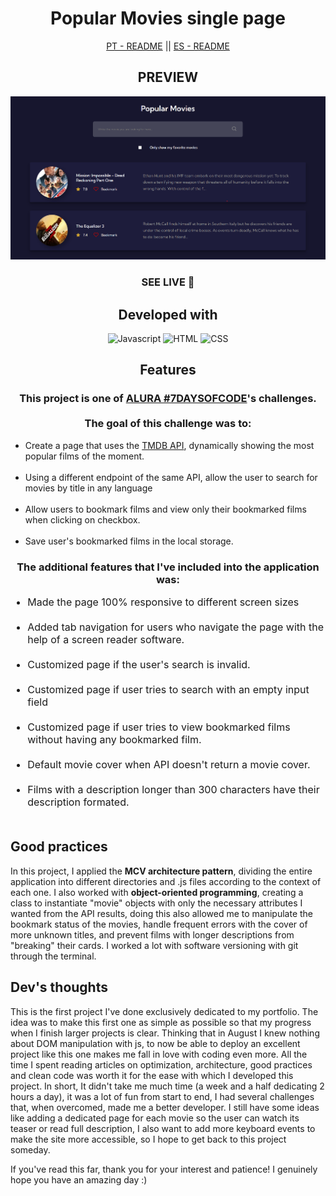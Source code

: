 <div style="text-align: center">
    <h1>Popular Movies single page</h1>
    <div ><a href='./README.pt-br.md' style='cursor: pointer'>PT - README</a> || <a href='./README.es.md'style='cursor: pointer'>ES - README</a></div>
</div>

<div style="text-align: center">
    <h2>PREVIEW</h2>
    <img src='img/preview.png' alt='deployed preview' target='_blank'></img>
    <h3><a style='text-decoration: none; text-transform: uppercase' href='https://itsdamel.github.io/popular-movies/' target='_blank'>SEE LIVE 🚀</a></h3>
</div>

<div style="text-align: center">
    <h2>Developed with</h2>
    <img alt='Javascript' src='https://img.shields.io/badge/JavaScript-F7DF1E?style=for-the-badge&logo=javascript&logoColor=black'>
    <img alt='HTML' src='https://img.shields.io/badge/HTML5-E34F26?style=for-the-badge&logo=html5&logoColor=white'>
    <img alt='CSS' src='https://img.shields.io/badge/CSS3-1572B6?style=for-the-badge&logo=css3&logoColor=white'>

</div>

<div style="text-align: center">
    <h2>Features</h2>
    <h3>
        This project is one of <a href='https://alura-7dayscode.vercel.app/' target='_blank'>ALURA #7DAYSOFCODE</a>'s challenges.<br><br> The goal of this challenge was to:
    </h3>     
    <ul style="text-align: left">
        <li>Create a page that uses the <a href='https://developer.themoviedb.org/docs' target='_blank'>TMDB API</a>, dynamically showing the most popular films of the moment.</li><br>
        <li>Using a different endpoint of the same API, allow the user to search for movies by title in any language</li><br>
        <li>Allow users to bookmark films and view only their bookmarked films when clicking on checkbox.</li><br>
        <li>Save user's bookmarked films in the local storage.</li>
    </ul>
    
</div>

<div style="text-align: center">
    <h3>
        The additional features that I've included into the application was:
    </h3>     
    <ul style="text-align: left; font-size: 16px">
        <li> Made the page 100% responsive to different screen sizes </li><br>
        <li> Added tab navigation for users who navigate the page with the help of a screen reader software. </li><br>
        <li> Customized page if the user's search is invalid.</li><br>
        <li>Customized page if user tries to search with an empty input field</li><br>
        <li>Customized page if user tries to view bookmarked films without having any bookmarked film.</li><br>
        <li>Default movie cover when API doesn't return a movie cover.</li><br>
        <li>Films with a description longer than 300 characters have their description formated.</li><br> 
    </ul>
    
</div>

<div>
    <h2>Good practices</h2>
    <p> In this project, I applied the <strong>MCV architecture pattern</strong>, dividing the entire application into different directories and .js files according to the context of each one. I also worked with <strong>object-oriented programming</strong>, creating a class to instantiate "movie" objects with only the necessary attributes I wanted from the API results, doing this also allowed me to manipulate the bookmark status of the movies, handle frequent errors with the cover of more unknown titles, and prevent films with longer descriptions from "breaking" their cards. I worked a lot with software versioning with git through the terminal.
</div>

<div>
    <h2>Dev's thoughts</h2>
    <p>This is the first project I've done exclusively dedicated to my portfolio. The idea was to make this first one as simple as possible so that my progress when I finish larger projects is clear. Thinking that in August I knew nothing about DOM manipulation with js, to now be able to deploy an excellent project like this one makes me fall in love with coding even more. All the time I spent reading articles on optimization, architecture, good practices and clean code was worth it for the ease with which I developed this project. In short, It didn't take me much time (a week and a half dedicating 2 hours a day), it was a lot of fun from start to end, I had several challenges that, when overcomed, made me a better developer. I still have some ideas like adding a dedicated page for each movie so the user can watch its teaser or read full description, I also want to add more keyboard events to make the site more accessible, so I hope to get back to this project someday.</p>
    <p>If you've read this far, thank you for your interest and patience! I genuinely hope you have an amazing day :)</p>

</div>
